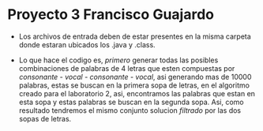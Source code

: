 # Proyecto 3 Francisco Guajardo

- Los archivos de entrada deben de estar presentes en la misma carpeta donde estaran ubicados los .java y .class.

- Lo que hace el codigo es, _primero_ generar todas las posibles combinaciones de palabras de 4 letras que esten compuestas por *consonante - vocal - consonante - vocal*, asi generando mas de 10000 palabras, estas se buscan en la primera sopa de letras, en el algoritmo creado para el laboratorio 2, asi, encontramos las palabras que estan en esta sopa y estas palabras se buscan en la segunda sopa.
Asi, como resultado tendremos el mismo conjunto solucion *filtrado* por las dos sopas de letras.

